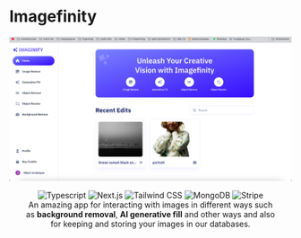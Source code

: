 # Imagefinity
![Screenshot](./public/screenshot.png)

<div align="center">
  <img src="https://img.shields.io/badge/typescript-%23007ACC.svg?style=for-the-badge&logo=typescript&logoColor=white" alt="Typescript">
  <img src="https://img.shields.io/badge/Next-black?style=for-the-badge&logo=next.js&logoColor=white" alt="Next.js">
  <img src="https://img.shields.io/badge/tailwindcss-%2338B2AC.svg?style=for-the-badge&logo=tailwind-css&logoColor=white" alt="Tailwind CSS">
  <img src="https://img.shields.io/badge/MongoDB-%234ea94b.svg?style=for-the-badge&logo=mongodb&logoColor=white" alt="MongoDB">
  <img src="https://img.shields.io/badge/Stripe-626CD9?style=for-the-badge&logo=Stripe&logoColor=white" alt="Stripe">
</div>

<p align="center" style="width: 90%; margin: 0 auto">
  An amazing app for interacting with images in different ways such as <b>background removal</b>, <b>AI generative fill</b> and other ways and also for keeping and storing your images in our databases.
</p>